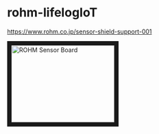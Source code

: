 # rohm-lifelogIoT
https://www.rohm.co.jp/sensor-shield-support-001

<img src="https://github.com/nakajimakou1/rohm-lifelogIoT/IMG_4151.JPG" alt="ROHM Sensor Board" width="240" height="180" border="10" />